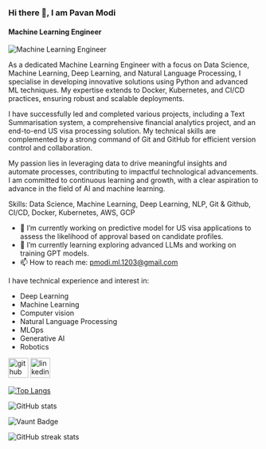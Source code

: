 ### Hi there 👋, I am Pavan Modi
#### Machine Learning Engineer
![Machine Learning Engineer](https://camo.githubusercontent.com/19db51af5f90f1b152bc0b9078f5fe97053955be5074f03f17019c70345bdcdb/68747470733a2f2f6d69726f2e6d656469756d2e636f6d2f6d61782f313336302f302a37513379765349765f7430696f4a2d5a2e676966)

As a dedicated Machine Learning Engineer with a focus on Data Science, Machine Learning, Deep Learning, and Natural Language Processing, I specialise in developing innovative solutions using Python and advanced ML techniques. My expertise extends to Docker, Kubernetes, and CI/CD practices, ensuring robust and scalable deployments.

I have successfully led and completed various projects, including a Text Summarisation system, a comprehensive financial analytics project, and an end-to-end US visa processing solution. My technical skills are complemented by a strong command of Git and GitHub for efficient version control and collaboration.

My passion lies in leveraging data to drive meaningful insights and automate processes, contributing to impactful technological advancements. I am committed to continuous learning and growth, with a clear aspiration to advance in the field of AI and machine learning.

Skills: Data Science, Machine Learning, Deep Learning, NLP, Git & Github, CI/CD, Docker, Kubernetes, AWS, GCP

- 🔭 I’m currently working on   predictive model for US visa applications to assess the likelihood of approval based on candidate profiles. 
- 🌱 I’m currently learning exploring advanced LLMs and working on training GPT models. 
- 📫 How to reach me: pmodi.ml.1203@gmail.com 

I have technical experience and interest in:

- Deep Learning
- Machine Learning
- Computer vision
- Natural Language Processing
- MLOps
- Generative AI
- Robotics


[<img src='https://cdn.jsdelivr.net/npm/simple-icons@3.0.1/icons/github.svg' alt='github' height='40'>](https://github.com/Pav-03)  [<img src='https://cdn.jsdelivr.net/npm/simple-icons@3.0.1/icons/linkedin.svg' alt='linkedin' height='40'>](https://www.linkedin.com/in/www.linkedin.com/in/pavan-modi-9b7765219/)  

[![Top Langs](https://github-readme-stats.vercel.app/api/top-langs/?username=Pav-03)](https://github.com/anuraghazra/github-readme-stats)

![GitHub stats](https://github-readme-stats.vercel.app/api?username=Pav-03&show_icons=true)  

![Vaunt Badge](https://api.vaunt.dev/v1/github/entities/Pav-03/contributions?format=svg&private=false)  
  
![GitHub streak stats](https://streak-stats.demolab.com/?user=Pav-03)








